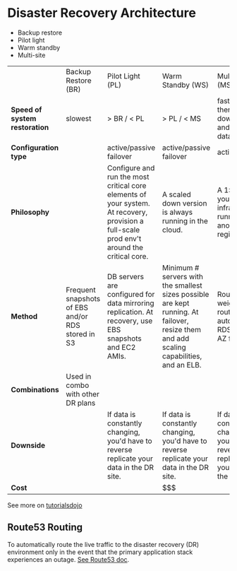 # Disaster Recovery Architecture

* Backup restore
* Pilot light
* Warm standby
* Multi-site

||||||
|-----|-----|-----|-----|-----|
||Backup Restore (BR) |Pilot Light (PL)| Warm Standby (WS)|Multi-site (MS)|
|**Speed of system restoration**|slowest|> BR / < PL| > PL / < MS | fastest - there's no downtime and minimal data loss.|
|**Configuration type**||active/passive failover|active/passive failover| active-active|
|**Philosophy**||Configure and run the most critical core elements of your system. At recovery, provision a full-scale prod env't around the critical core.|A scaled down version is always running in the cloud.|A 1:1 copy of your infrastructure running in another region or AZ|
|**Method**|Frequent snapshots of EBS and/or RDS stored in S3|DB servers are configured for data mirroring replication. At recovery, use EBS snapshots and EC2 AMIs.|Minimum # servers with the smallest sizes possible are kept running. At failover, resize them and add scaling capabilities, and an ELB.|Route53 weighted routing, autoscaling, RDS multi-AZ feature|
|**Combinations**| Used in combo with other DR plans||||
|**Downside**||If data is constantly changing, you'd have to reverse replicate your data in the DR site.|If data is constantly changing, you'd have to reverse replicate your data in the DR site.|If data is constantly changing, you'd have to reverse replicate your data in the DR site.|
|**Cost**|||$$$|$$$$|

See more on [tutorialsdojo](https://tutorialsdojo.com/backup-and-restore-vs-pilot-light-vs-warm-standby-vs-multi-site/)

## Route53 Routing

To automatically route the live traffic to the disaster recovery (DR) environment only in the event that the primary application stack experiences an outage. [See Route53 doc](https://github.com/SharinaS/Cloud-Engineering-Fundamentals/blob/master/route53_and_dns.md).